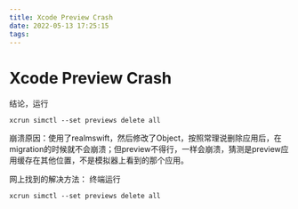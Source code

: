 ```yaml
---
title: Xcode Preview Crash
date: 2022-05-13 17:25:15
tags:
---
```


# Xcode Preview Crash

结论，运行
```
xcrun simctl --set previews delete all
```

崩溃原因：使用了realmswift，然后修改了Object，按照常理说删除应用后，在migration的时候就不会崩溃；但preview不得行，一样会崩溃，猜测是preview应用缓存在其他位置，不是模拟器上看到的那个应用。

网上找到的解决方法：
终端运行
```
xcrun simctl --set previews delete all
```
